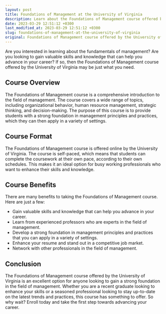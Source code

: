 ```yaml
---
layout: post
title: Foundations of Management at the University of Virginia
description: Learn about the Foundations of Management course offered by the University of Virginia and how it can benefit you.
date: 2023-03-29 12:51:12 +0300
last_modified_at: 2023-03-29 12:51:12 +0300
slug: foundations-of-management-at-the-university-of-virginia
original: Foundations of Management course offered by the University of Virginia
---
```


Are you interested in learning about the fundamentals of management? Are you looking to gain valuable skills and knowledge that can help you advance in your career? If so, then the Foundations of Management course offered by the University of Virginia may be just what you need.

## Course Overview

The Foundations of Management course is a comprehensive introduction to the field of management. The course covers a wide range of topics, including organizational behavior, human resource management, strategic thinking, and decision-making. The purpose of this course is to provide students with a strong foundation in management principles and practices, which they can then apply in a variety of settings.

## Course Format

The Foundations of Management course is offered online by the University of Virginia. The course is self-paced, which means that students can complete the coursework at their own pace, according to their own schedules. This makes it an ideal option for busy working professionals who want to enhance their skills and knowledge.

## Course Benefits

There are many benefits to taking the Foundations of Management course. Here are just a few:

- Gain valuable skills and knowledge that can help you advance in your career.
- Learn from experienced professors who are experts in the field of management.
- Develop a strong foundation in management principles and practices that you can apply in a variety of settings.
- Enhance your resume and stand out in a competitive job market.
- Network with other professionals in the field of management.

## Conclusion

The Foundations of Management course offered by the University of Virginia is an excellent option for anyone looking to gain a strong foundation in the field of management. Whether you are a recent graduate looking to enhance your skills or a seasoned professional looking to stay up-to-date on the latest trends and practices, this course has something to offer. So why wait? Enroll today and take the first step towards advancing your career.